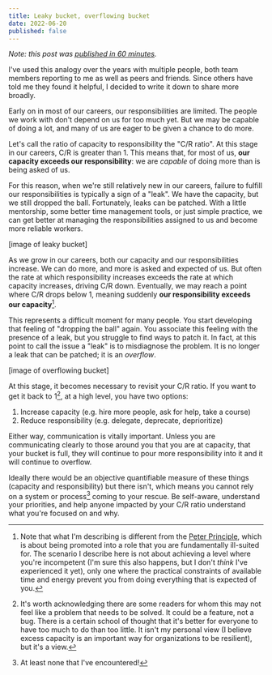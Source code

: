 ```yaml
---
title: Leaky bucket, overflowing bucket
date: 2022-06-20
published: false
---
```


*Note: this post was [published in 60 minutes][1].*

I've used this analogy over the years with multiple people, both team members reporting to me as well as peers and friends. Since others have told me they found it helpful, I decided to write it down to share more broadly.

Early on in most of our careers, our responsibilities are limited. The people we work with don't depend on us for too much yet. But we may be capable of doing a lot, and many of us are eager to be given a chance to do more.

Let's call the ratio of capacity to responsibility the "C/R ratio". At this stage in our careers, C/R is greater than 1. This means that, for most of us, **our capacity exceeds our responsibility**: we are _capable_ of doing more than is being asked of us.

For this reason, when we're still relatively new in our careers, failure to fulfill our responsibilities is typically a sign of a "leak". We have the capacity, but we still dropped the ball. Fortunately, leaks can be patched. With a little mentorship, some better time management tools, or just simple practice, we can get better at managing the responsibilities assigned to us and become more reliable workers.

[image of leaky bucket]

As we grow in our careers, both our capacity and our responsibilities increase. We can do more, and more is asked and expected of us. But often the rate at which responsibility increases exceeds the rate at which capacity increases, driving C/R down. Eventually, we may reach a point where C/R drops below 1, meaning suddenly **our responsibility exceeds our capacity**[^peter-principle].

This represents a difficult moment for many people. You start developing that feeling of "dropping the ball" again. You associate this feeling with the presence of a leak, but you struggle to find ways to patch it. In fact, at this point to call the issue a "leak" is to misdiagnose the problem. It is no longer a leak that can be patched; it is an _overflow_.

[image of overflowing bucket]

At this stage, it becomes necessary to revisit your C/R ratio. If you want to get it back to 1[^back-to-one], at a high level, you have two options:

1. Increase capacity (e.g. hire more people, ask for help, take a course)
2. Reduce responsibility (e.g. delegate, deprecate, deprioritize)

Either way, communication is vitally important. Unless you are communicating clearly to those around you that you are at capacity, that your bucket is full, they will continue to pour more responsibility into it and it will continue to overflow.

Ideally there would be an objective quantifiable measure of these things (capacity and responsibility) but there isn't, which means you cannot rely on a system or process[^system-or-process] coming to your rescue. Be self-aware, understand your priorities, and help anyone impacted by your C/R ratio understand what you're focused on and why.

[^peter-principle]: Note that what I'm describing is different from the [Peter Principle](https://en.wikipedia.org/wiki/Peter_principle), which is about being promoted into a role that you are fundamentally ill-suited for. The scenario I describe here is not about achieving a level where you're incompetent (I'm sure this also happens, but I don't _think_ I've experienced it yet), only one where the practical constraints of available time and energy prevent you from doing everything that is expected of you.

[^back-to-one]: It's worth acknowledging there are some readers for whom this may not feel like a problem that needs to be solved. It could be a feature, not a bug. There is a certain school of thought that it's better for everyone to have too much to do than too little. It isn't my personal view (I believe excess capacity is an important way for organizations to be resilient), but it's a view.

[^system-or-process]: At least none that I've encountered!

[1]: /posts/published-in-60-minutes.html

